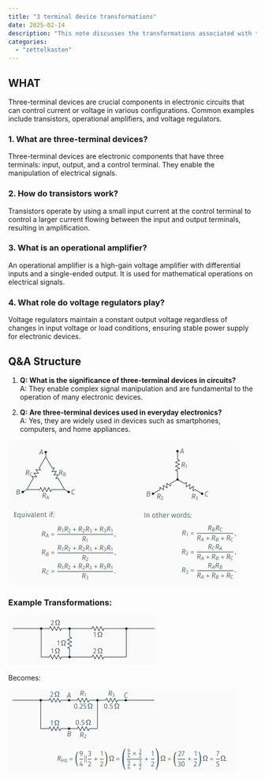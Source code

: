 ```yaml
---
title: "3 terminal device transformations"
date: 2025-02-14
description: "This note discusses the transformations associated with three-terminal devices in electronic circuits, detailing their functionalities and applications."
categories:
  - "zettelkasten"
---
```


## WHAT
Three-terminal devices are crucial components in electronic circuits that can control current or voltage in various configurations. Common examples include transistors, operational amplifiers, and voltage regulators.

### 1. What are three-terminal devices?  
Three-terminal devices are electronic components that have three terminals: input, output, and a control terminal. They enable the manipulation of electrical signals.

### 2. How do transistors work?  
Transistors operate by using a small input current at the control terminal to control a larger current flowing between the input and output terminals, resulting in amplification.

### 3. What is an operational amplifier?  
An operational amplifier is a high-gain voltage amplifier with differential inputs and a single-ended output. It is used for mathematical operations on electrical signals.

### 4. What role do voltage regulators play?  
Voltage regulators maintain a constant output voltage regardless of changes in input voltage or load conditions, ensuring stable power supply for electronic devices.

## Q&A Structure
1. **Q: What is the significance of three-terminal devices in circuits?**  
   A: They enable complex signal manipulation and are fundamental to the operation of many electronic devices.

2. **Q: Are three-terminal devices used in everyday electronics?**  
   A: Yes, they are widely used in devices such as smartphones, computers, and home appliances.

![Pasted image 20221030191710](attachments/Pasted%20image%2020221030191710.png)

### Example Transformations:
![Pasted image 20221030191734](attachments/Pasted%20image%2020221030191734.png)

Becomes:

![Pasted image 20221030191748](attachments/Pasted%20image%2020221030191748.png)